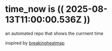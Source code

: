 # time_now is (( 2025-08-13T11:00:00.536Z ))

an automated repo that shows the currnent time

inspired by [breakingheatmap](https://github.com/breakingheatmap/breakingheatmap)